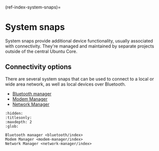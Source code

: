 (ref-index-system-snaps)=
# System snaps

System snaps provide additional device functionality, usually associated with connectivity. They're managed and maintained by separate projects outside of the central Ubuntu Core.

## Connectivity options

There are several system snaps that can be used to connect to a local or wide area network, as well as local devices over Bluetooth.

- [Bluetooth manager](bluetooth/index)
- [Modem Manager](modem-manager/index)
- [Network Manager](network-manager/index)

```{toctree}
:hidden:
:titlesonly:
:maxdepth: 2
:glob:

Bluetooth manager <bluetooth/index>
Modem Manager <modem-manager/index>
Network Manager <network-manager/index>
